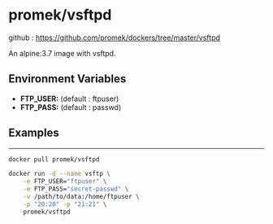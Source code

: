 # promek/vsftpd

github : https://github.com/promek/dockers/tree/master/vsftpd

An alpine:3.7 image with vsftpd. 

## Environment Variables

* **FTP_USER:** (default : ftpuser)
* **FTP_PASS:** (default : passwd)

## Examples

-----------------------
```bash
docker pull promek/vsftpd

docker run -d --name vsftp \
    -e FTP_USER="ftpuser" \
    -e FTP_PASS="secret-passwd" \
    -v /path/to/data:/home/ftpuser \
    -p "20:20" -p "21:21" \
    promek/vsftpd
```
